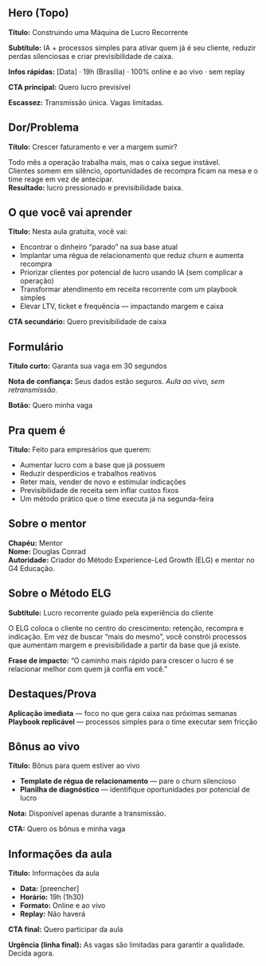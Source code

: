 ## Hero (Topo)
**Título:** Construindo uma Máquina de Lucro Recorrente

**Subtítulo:** IA + processos simples para ativar quem já é seu cliente, reduzir perdas silenciosas e criar previsibilidade de caixa.

**Infos rápidas:** [Data] · 19h (Brasília) · 100% online e ao vivo · sem replay

**CTA principal:** Quero lucro previsível

**Escassez:** Transmissão única. Vagas limitadas.


## Dor/Problema
**Título:** Crescer faturamento e ver a margem sumir?

Todo mês a operação trabalha mais, mas o caixa segue instável.  
Clientes somem em silêncio, oportunidades de recompra ficam na mesa e o time reage em vez de antecipar.  
**Resultado:** lucro pressionado e previsibilidade baixa.


## O que você vai aprender
**Título:** Nesta aula gratuita, você vai:

- Encontrar o dinheiro “parado” na sua base atual  
- Implantar uma régua de relacionamento que reduz churn e aumenta recompra  
- Priorizar clientes por potencial de lucro usando IA (sem complicar a operação)  
- Transformar atendimento em receita recorrente com um playbook simples  
- Elevar LTV, ticket e frequência — impactando margem e caixa

**CTA secundário:** Quero previsibilidade de caixa


## Formulário
**Título curto:** Garanta sua vaga em 30 segundos

**Nota de confiança:** Seus dados estão seguros. *Aula ao vivo, sem retransmissão.*

**Botão:** Quero minha vaga


## Pra quem é
**Título:** Feito para empresários que querem:

- Aumentar lucro com a base que já possuem  
- Reduzir desperdícios e trabalhos reativos  
- Reter mais, vender de novo e estimular indicações  
- Previsibilidade de receita sem inflar custos fixos  
- Um método prático que o time executa já na segunda-feira


## Sobre o mentor
**Chapéu:** Mentor  
**Nome:** Douglas Conrad  
**Autoridade:** Criador do Método Experience-Led Growth (ELG) e mentor no G4 Educação.


## Sobre o Método ELG
**Subtítulo:** Lucro recorrente guiado pela experiência do cliente

O ELG coloca o cliente no centro do crescimento: retenção, recompra e indicação. Em vez de buscar “mais do mesmo”, você constrói processos que aumentam margem e previsibilidade a partir da base que já existe.

**Frase de impacto:** “O caminho mais rápido para crescer o lucro é se relacionar melhor com quem já confia em você.”


## Destaques/Prova
**Aplicação imediata** — foco no que gera caixa nas próximas semanas  
**Playbook replicável** — processos simples para o time executar sem fricção


## Bônus ao vivo
**Título:** Bônus para quem estiver ao vivo

- **Template de régua de relacionamento** — pare o churn silencioso  
- **Planilha de diagnóstico** — identifique oportunidades por potencial de lucro

**Nota:** Disponível apenas durante a transmissão.

**CTA:** Quero os bônus e minha vaga


## Informações da aula
**Título:** Informações da aula

- **Data:** [preencher]  
- **Horário:** 19h (1h30)  
- **Formato:** Online e ao vivo  
- **Replay:** Não haverá

**CTA final:** Quero participar da aula

**Urgência (linha final):** As vagas são limitadas para garantir a qualidade. Decida agora.
